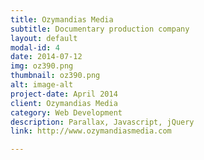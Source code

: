 ```yaml
---
title: Ozymandias Media
subtitle: Documentary production company
layout: default
modal-id: 4
date: 2014-07-12
img: oz390.png
thumbnail: oz390.png
alt: image-alt
project-date: April 2014
client: Ozymandias Media
category: Web Development
description: Parallax, Javascript, jQuery
link: http://www.ozymandiasmedia.com

---
```


